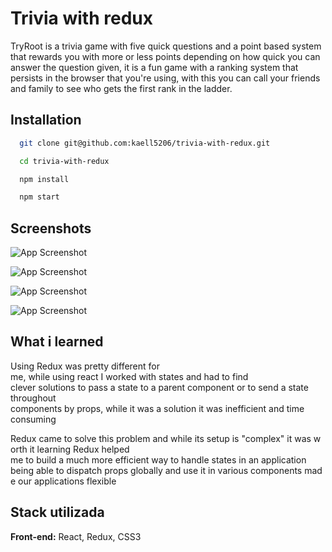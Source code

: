 
# Trivia with redux

TryRoot is a trivia game with five quick questions and a point based system that rewards you
with more or less points depending on how quick you can answer the question given, it is
a fun game with a ranking system that persists in the browser that you're using, with this
you can call your friends and family to see who gets the first rank in the ladder.


## Installation

```bash
  git clone git@github.com:kaell5206/trivia-with-redux.git

  cd trivia-with-redux

  npm install

  npm start
```
    
## Screenshots

![App Screenshot](https://i.imgur.com/eGptqdn.png)

![App Screenshot](https://i.imgur.com/M5gQlYj.png)

![App Screenshot](https://i.imgur.com/HizVOrP.png)

![App Screenshot](https://i.imgur.com/cTGco8m.png)


## What i learned
Using Redux was pretty different for me, while using react I worked with states and had to find 
clever solutions to pass a state to a parent component or to send a state
throughout components by props, while it was a solution it was inefficient and time
consuming

Redux came to solve this problem and while its setup is "complex" it was worth it
learning Redux helped me to build a much more efficient way to handle states in an application
being able to dispatch props globally and use it in various components made our applications
flexible
## Stack utilizada

**Front-end:** React, Redux, CSS3

